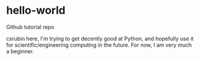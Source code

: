# hello-world
Github tutorial repo

csrubin here, I'm trying to get decently good at Python, and hopefully use it for scientific/engineering computing in the future. For now, I am very much a beginner.
